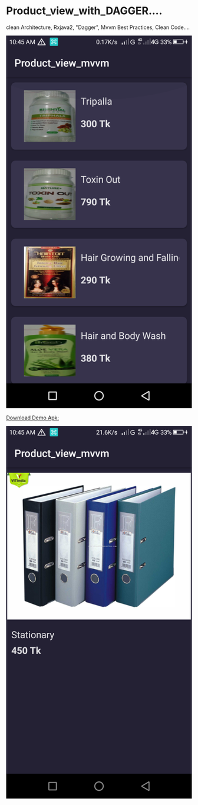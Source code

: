 # Product_view_with_DAGGER....
clean Architecture, Rxjava2, "Dagger", Mvvm Best Practices, Clean Code....


<img src="screenshot/Screenshot_2020-06-04-10-45-04.png?raw=true"/> 



<a href="https://raw.githubusercontent.com/hmshohrab/Product_view_with_dagger/master/app/release/Product_view_with_dagger.apk">Download Demo Apk:</a>



<img src="screenshot/Screenshot_2020-06-04-10-45-28.png?raw=true"/>
